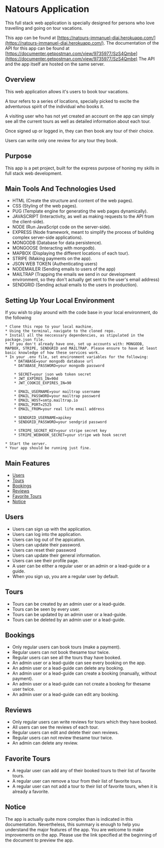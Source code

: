 # Natours Application

This full stack web application is specially designed for persons who love travelling and going on tour vacations.

This app can be found at [https://natours-immanuel-diai.herokuapp.com/](https://natours-immanuel-diai.herokuapp.com/).
The documentation of the API for this app can be found at [https://documenter.getpostman.com/view/9735977/SzS4Qmbe](https://documenter.getpostman.com/view/9735977/SzS4Qmbe)
The API and the app itself are hosted on the same server.

## Overview
This web application allows it's users to book tour vacations.

A tour refers to a series of locations, specially picked to excite the adventurous spirit of the individual who books it.

A visiting user who has not yet created an account on the app can simply see all the current tours as well as detailed information about each tour.

Once signed up or logged in, they can then book any tour of their choice.

Users can write only one review for any tour they book.

## Purpose
This app is a pet project, built for the express purpose of honing my skills in full stack web development.

## Main Tools And Technologies Used
* HTML (Create the structure and content of the web pages).
* CSS (Styling of the web pages).
* PUG (Template engine for generating the web pages dynamically).
* JAVASCRIPT (Interactivity, as well as making requests to the API from the client-side).
* NODE (Run JavaScript code on the server-side).
* EXPRESS (Node framework, meant to simplify the process of building complex server-side applications).
* MONGODB (Database for data persistence).
* MONGOOSE (Interacting with mongodb).
* MAPBOX (Displaying the different locations of each tour).
* STRIPE (Making payments on the app).
* JSON WEB TOKEN (Authenticating users)
* NODEMAILER (Sending emails to users of the app)
* MAILTRAP (Trapping the emails we send in our development environment, so they don't actually get sent to the user's email address)
* SENDGRID (Sending actual emails to the users in production).

## Setting Up Your Local Environment
If you wish to play around with the code base in your local environment, do the following
```
* Clone this repo to your local machine.
* Using the terminal, navigate to the cloned repo.
* Install all the neccessary dependencies, as stipulated in the package.json file.
* If you don't already have one, set up accounts with: MONGODB, MAPBOX, STRIPE, SENDGRID and MAILTRAP. Please ensure to have at least basic knowledge of how these services work.
* In your .env file, set environment variables for the following:
    * DATABASE=your mongodb database url
    * DATABASE_PASSWORD=your mongodb password

    * SECRET=your json web token secret
    * JWT_EXPIRES_IN=90d
    * JWT_COOKIE_EXPIRES_IN=90

    * EMAIL_USERNAME=your mailtrap username
    * EMAIL_PASSWORD=your mailtrap password
    * EMAIL_HOST=smtp.mailtrap.io
    * EMAIL_PORT=2525
    * EMAIL_FROM=your real life email address

    * SENDGRID_USERNAME=apikey
    * SENDGRID_PASSWORD=your sendgrid password

    * STRIPE_SECRET_KEY=your stripe secret key
    * STRIPE_WEBHOOK_SECRET=your stripe web hook secret

* Start the server.
* Your app should be running just fine.
```

## Main Features
- [Users](#users)
- [Tours](#tours)
- [Bookings](#bookings)
- [Reviews](#reviews)
- [Favorite Tours](#favorite-tours)
- [Notice](#notice)

## Users
* Users can sign up with the application.
* Users can log into the application.
* Users can log out of the appication.
* Users can update their password.
* Users can reset their password
* Users can update their general information.
* Users can see their profile page.
* A user can be either a regular user or an admin or a lead-guide or a guide.
* When you sign up, you are a regular user by default.

## Tours
* Tours can be created by an admin user or a lead-guide.
* Tours can be seen by every user.
* Tours can be updated by an admin user or a lead-guide.
* Tours can be deleted by an admin user or a lead-guide.

## Bookings
* Only regular users can book tours (make a payment).
* Regular users can not book thesame tour twice.
* Regular users can see all the tours thay have booked.
* An admin user or a lead-guide can see every booking on the app.
* An admin user or a lead-guide can delete any booking.
* An admin user or a lead-guide can create a booking (manually, without payment).
* An admin user or a lead-guide can not create a bookng for thesame user twice.
* An admin user or a lead-guide can edit any booking.

## Reviews
* Only regular users can write reviews for tours which they have booked.
* All users can see the reviews of each tour.
* Regular users can edit and delete their own reviews.
* Regular users can not review thesame tour twice.
* An admin can delete any review.

## Favorite Tours
* A regular user can add any of their booked tours to their list of favorite tours.
* A regular user can remove a tour from their list of favorite tours.
* A regular user can not add a tour to their list of favorite tours, when it is already a favorite.

## Notice
The app is actually quite more complex than is indicated in this documentation.
Nevertheless, this summary is enough to help you understand the major features of the app.
You are welcome to make improvements on the app.
Please use the link specified at the beginning of the document to preview the app.
